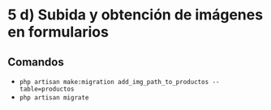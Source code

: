 # 5 d) Subida y obtención de imágenes en formularios

## Comandos

- `php artisan make:migration add_img_path_to_productos --table=productos`
- `php artisan migrate`